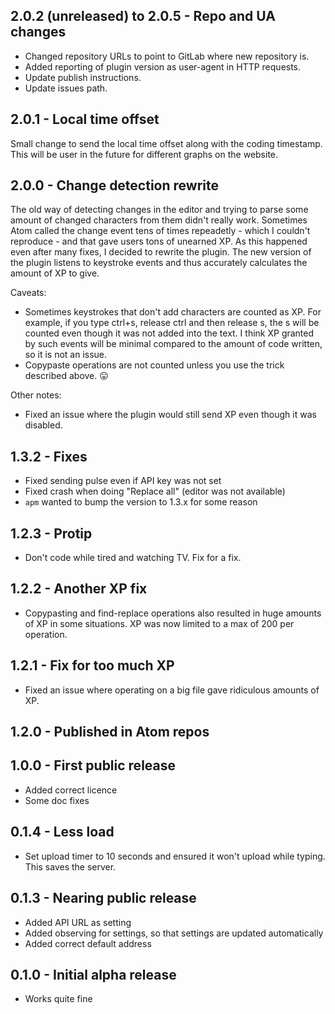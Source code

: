 ## 2.0.2 (unreleased) to 2.0.5 - Repo and UA changes

* Changed repository URLs to point to GitLab where new repository is.
* Added reporting of plugin version as user-agent in HTTP requests.
* Update publish instructions.
* Update issues path.

## 2.0.1 - Local time offset

Small change to send the local time offset along with the coding timestamp. This will be
user in the future for different graphs on the website.

## 2.0.0 - Change detection rewrite

The old way of detecting changes in the editor and trying to parse some amount of changed characters from them didn't really work. Sometimes Atom called the change event tens of times repeadetly - which I couldn't reproduce - and that gave users tons of unearned XP. As this happened even after many fixes, I decided to rewrite the plugin. The new version of the plugin listens to keystroke events and thus accurately calculates the amount of XP to give.

Caveats:

* Sometimes keystrokes that don't add characters are counted as XP. For example, if you type ctrl+s, release ctrl and then release s, the s will be counted even though it was not added into the text. I think XP granted by such events will be minimal compared to the amount of code written, so it is not an issue.
* Copypaste operations are not counted unless you use the trick described above. 😛

Other notes:

* Fixed an issue where the plugin would still send XP even though it was disabled.

## 1.3.2 - Fixes

* Fixed sending pulse even if API key was not set
* Fixed crash when doing "Replace all" (editor was not available)
* `apm` wanted to bump the version to 1.3.x for some reason

## 1.2.3 - Protip

* Don't code while tired and watching TV. Fix for a fix.

## 1.2.2 - Another XP fix

* Copypasting and find-replace operations also resulted in huge amounts of XP in some situations. XP was now limited to a max of 200 per operation.

## 1.2.1 - Fix for too much XP

* Fixed an issue where operating on a big file gave ridiculous amounts of XP.

## 1.2.0 - Published in Atom repos

## 1.0.0 - First public release
* Added correct licence
* Some doc fixes

## 0.1.4 - Less load
* Set upload timer to 10 seconds and ensured it won't upload while typing. This saves the server.

## 0.1.3 - Nearing public release
* Added API URL as setting
* Added observing for settings, so that settings are updated automatically
* Added correct default address

## 0.1.0 - Initial alpha release
* Works quite fine
